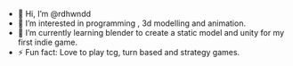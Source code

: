 - 👋 Hi, I’m @rdhwndd
- 👀 I’m interested in programming , 3d modelling and animation.
- 🌱 I’m currently learning blender to create a static model and unity for my first indie game.
- ⚡ Fun fact: Love to play tcg, turn based and strategy games.

<!---
rdhwndd/rdhwndd is a ✨ special ✨ repository because its `README.md` (this file) appears on your GitHub profile.
You can click the Preview link to take a look at your changes.
--->
